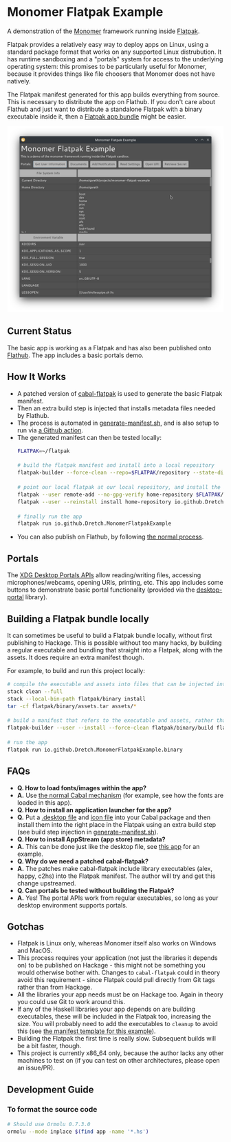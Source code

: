 # Monomer Flatpak Example

A demonstration of the [Monomer](https://github.com/fjvallarino/monomer) framework running inside [Flatpak](https://flatpak.org/).

Flatpak provides a relatively easy way to deploy apps on Linux, using a standard package format that works on any supported Linux distrubution. It has runtime sandboxing and a "portals" system for access to the underlying operating system: this promises to be particularly useful for Monomer, because it provides things like file choosers that Monomer does not have natively.

The Flatpak manifest generated for this app builds everything from source. This is necessary to distribute the app on Flathub. If you don't care about Flathub and just want to distribute a standalone Flatpak with a binary executable inside it, then a [Flatpak app bundle](https://linuxconfig.org/an-introduction-to-flatpak-app-bundles) might be easier.

![Screenshot](readme/screenshot.png)

## Current Status
The basic app is working as a Flatpak and has also been published onto [Flathub](https://flathub.org/apps/details/io.github.Dretch.MonomerFlatpakExample). The app includes a basic portals demo.

## How It Works
- A patched version of [cabal-flatpak](https://hub.darcs.net/Dretch/cabal-flatpak) is used to generate the basic Flatpak manifest. 
- Then an extra build step is injected that installs metadata files needed by Flathub.
- The process is automated in [generate-manifest.sh](flatpak/generate-manifest.sh), and is also setup to run via [a Github action](.github/workflows/generate-flatpak-manifest.yml).
- The generated manifest can then be tested locally:
    ```bash
    FLATPAK=~/flatpak

    # build the flatpak manifest and install into a local repository
    flatpak-builder --force-clean --repo=$FLATPAK/repository --state-dir=$FLATPAK/builder/ $FLATPAK/build/io.github.Dretch.MonomerFlatpakExample flatpak/io.github.Dretch.MonomerFlatpakExample.yml

    # point our local flatpak at our local repository, and install the app from it
    flatpak --user remote-add --no-gpg-verify home-repository $FLATPAK/repository
    flatpak --user --reinstall install home-repository io.github.Dretch.MonomerFlatpakExample

    # finally run the app
    flatpak run io.github.Dretch.MonomerFlatpakExample
    ```
- You can also publish on Flathub, by following [the normal process](https://github.com/flathub/flathub/wiki/App-Submission).

## Portals
The [XDG Desktop Portals APIs](https://flatpak.github.io/xdg-desktop-portal) allow reading/writing files, accessing microphones/webcams, opening URIs, printing, etc. This app includes some buttons to demonstrate basic portal functionality (provided via the [desktop-portal](https://github.com/Dretch/haskell-desktop-portal) library).

## Building a Flatpak bundle locally
It can sometimes be useful to build a Flatpak bundle locally, without first publishing to Hackage. This is possible without too many hacks, by building a regular executable and bundling that straight into a Flatpak, along with the assets. It does require an extra manifest though.

For example, to build and run this project locally:
```bash
# compile the executable and assets into files that can be injected into the flatpak bundle
stack clean --full
stack --local-bin-path flatpak/binary install
tar -cf flatpak/binary/assets.tar assets/*

# build a manifest that refers to the executable and assets, rather than the source code
flatpak-builder --user --install --force-clean flatpak/binary/build flatpak/io.github.Dretch.MonomerFlatpakExample.binary.yml

# run the app
flatpak run io.github.Dretch.MonomerFlatpakExample.binary
```

## FAQs
- **Q. How to load fonts/images within the app?**
- **A.** Use [the normal Cabal mechanism](https://neilmitchell.blogspot.com/2008/02/adding-data-files-using-cabal.html) (for example, see how the fonts are loaded in this app).
- **Q. How to install an application launcher for the app?**
- **Q.** Put a [.desktop file](assets/io.github.Dretch.MonomerFlatpakExample.desktop) and [icon file](assets/io.github.Dretch.MonomerFlatpakExample.png) into your Cabal package and then install them into the right place in the Flatpak using an extra build step (see build step injection in  [generate-manifest.sh](flatpak/generate-manifest.sh)).
- **Q. How to install AppStream (app store) metadata?**
- **A.** This can be done just like the desktop file, see [this app](assets) for an example.
- **Q. Why do we need a patched cabal-flatpak?**
- **A.** The patches make cabal-flatpak include library executables (alex, happy, c2hs) into the Flatpak manifest. The author will try and get this change upstreamed.
- **Q. Can portals be tested without building the Flatpak?**
- **A.** Yes! The portal APIs work from regular executables, so long as your desktop environment supports portals.

## Gotchas
- Flatpak is Linux only, whereas Monomer itself also works on Windows and MacOS.
- This process requires your application (not just the libraries it depends on) to be published on Hackage - this might not be something you would otherwise bother with. Changes to `cabal-flatpak` could in theory avoid this requirement - since Flatpak could pull directly from Git tags rather than from Hackage.
- All the libraries your app needs must be on Hackage too. Again in theory you could use Git to work around this.
- If any of the Haskell libraries your app depends on are building executables, these will be included in the Flatpak too, increasing the size. You will probably need to add the executables to `cleanup` to avoid this (see [the manifest template for this example](flatpak/io.github.Dretch.MonomerFlatpakExample.template.yml)).
- Building the Flatpak the first time is really slow. Subsequent builds will be a bit faster, though.
- This project is currently x86_64 only, because the author lacks any other machines to test on (if you can test on other architectures, please open an issue/PR).

## Development Guide
### To format the source code
```bash
# Should use Ormolu 0.7.3.0
ormolu --mode inplace $(find app -name '*.hs')
```